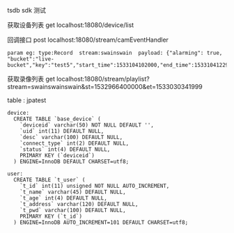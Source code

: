 tsdb sdk 测试

获取设备列表  get  localhost:18080/device/list

回调接口     post  localhost:18080/stream/camEventHandler 
 
    param eg: type:Record  stream:swainswain  payload: {"alarming": true, "bucket":"live-bucket","key":"test5","start_time":1533104102000,"end_time":1533104122999,"format":"ts"}

获取录像列表  get  localhost:18080/stream/playlist?stream=swainswainswain&st=1532966400000&et=1533030341999


table : jpatest

    device:
      CREATE TABLE `base_device` (
        `deviceid` varchar(50) NOT NULL DEFAULT '',
        `uid` int(11) DEFAULT NULL,
        `desc` varchar(100) DEFAULT NULL,
        `connect_type` int(2) DEFAULT NULL,
        `status` int(4) DEFAULT NULL,
        PRIMARY KEY (`deviceid`)
      ) ENGINE=InnoDB DEFAULT CHARSET=utf8;
      
    user: 
      CREATE TABLE `t_user` (
        `t_id` int(11) unsigned NOT NULL AUTO_INCREMENT,
        `t_name` varchar(45) DEFAULT NULL,
        `t_age` int(4) DEFAULT NULL,
        `t_address` varchar(120) DEFAULT NULL,
        `t_pwd` varchar(100) DEFAULT NULL,
        PRIMARY KEY (`t_id`)
      ) ENGINE=InnoDB AUTO_INCREMENT=101 DEFAULT CHARSET=utf8;